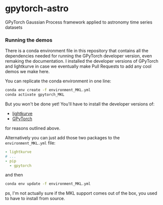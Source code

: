 # gpytorch-astro
GPyTorch Gaussian Process framework applied to astronomy time series datasets


### Running the demos
There is a conda environment file in this repository that contains all the dependencies needed for running the GPyTorch developer version, even remaking the documentation.  I installed the developer versions of GPyTorch and lightkurve in case we eventually make Pull Requests to add any cool demos we make here.

You can replicate the conda environment in one line:

```bash
conda env create -f environment_MKL.yml
conda activate gpytorch_MKL
```

But you won't be done yet!  You'll have to install the developer versions of:
- [lightkurve](https://docs.lightkurve.org/about/install.html#installing-the-development-version)
- [GPyTorch](https://github.com/cornellius-gp/gpytorch)

for reasons outlined above.

Alternatively you can just add those two packages to the `environment_MKL.yml` file:

```yaml
- lightkurve
# ...
- pip
  - gpytorch
```

and then

```bash
conda env update -f environment_MKL.yml
```

ps, I'm not actually sure if the MKL support comes out of the box, you used to have to install from source.
